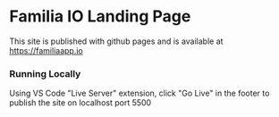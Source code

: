 # Familia IO Landing Page

This site is published with github pages and is available at https://familiaapp.io

### Running Locally

Using VS Code "Live Server" extension, click "Go Live" in the footer to publish the site on localhost port 5500

